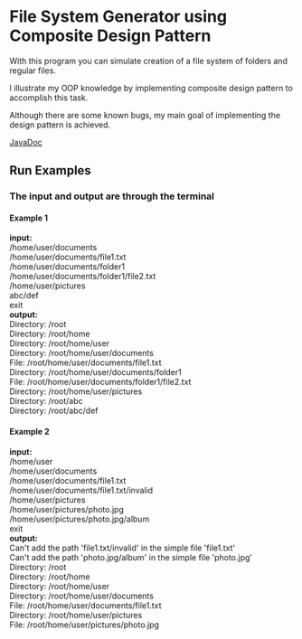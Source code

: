# File System Generator using Composite Design Pattern
With this program you can simulate creation of a file system of folders and regular files.

I illustrate my OOP knowledge by implementing composite design pattern to accomplish this task.

Although there are some known bugs, my main goal of implementing the design pattern is achieved.

[JavaDoc](api/index.html)

## Run Examples
### The input and output are through the terminal
#### Example 1
**input:** <br>
/home/user/documents<br>
/home/user/documents/file1.txt<br>
/home/user/documents/folder1<br>
/home/user/documents/folder1/file2.txt<br>
/home/user/pictures<br>
abc/def<br>
exit<br>
**output:** <br>
Directory: /root<br>
Directory: /root/home<br>
Directory: /root/home/user<br>
Directory: /root/home/user/documents<br>
File:      /root/home/user/documents/file1.txt<br>
Directory: /root/home/user/documents/folder1<br>
File:      /root/home/user/documents/folder1/file2.txt<br>
Directory: /root/home/user/pictures<br>
Directory: /root/abc<br>
Directory: /root/abc/def

#### Example 2
**input:** <br>
/home/user<br>
/home/user/documents<br>
/home/user/documents/file1.txt<br>
/home/user/documents/file1.txt/invalid<br>
/home/user/pictures<br>
/home/user/pictures/photo.jpg<br>
/home/user/pictures/photo.jpg/album<br>
exit<br>
**output:** <br>
Can't add the path 'file1.txt/invalid' in the simple file 'file1.txt'<br>
Can't add the path 'photo.jpg/album' in the simple file 'photo.jpg'<br>
Directory: /root<br>
Directory: /root/home<br>
Directory: /root/home/user<br>
Directory: /root/home/user/documents<br>
File:      /root/home/user/documents/file1.txt<br>
Directory: /root/home/user/pictures<br>
File:      /root/home/user/pictures/photo.jpg<br>

